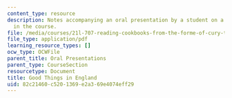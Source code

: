 ```yaml
---
content_type: resource
description: Notes accompanying an oral presentation by a student on a cookbook studied
  in the course.
file: /media/courses/21l-707-reading-cookbooks-from-the-forme-of-cury-to-the-smitten-kitchen-spring-2017/82c21460c5201369e2a369e4074eff29_MIT21L_707S17_Outline_Florence_White.pdf
file_type: application/pdf
learning_resource_types: []
ocw_type: OCWFile
parent_title: Oral Presentations
parent_type: CourseSection
resourcetype: Document
title: Good Things in England
uid: 82c21460-c520-1369-e2a3-69e4074eff29
---
```


